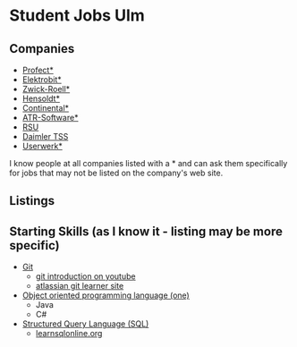 # Student Jobs Ulm

## Companies
* [Profect*](https://profect.de)
* [Elektrobit*](https://www.elektrobit.com/)
* [Zwick-Roell*](https://www.zwickroell.com/)
* [Hensoldt*](https://www.hensoldt.net/)
* [Continental*](https://www.continental.com/)
* [ATR-Software*](https://www.atr-software.de/)
* [RSU](https://www.rsu.de/)
* [Daimler TSS](https://www.daimler-tss.com/)
* [Userwerk*](https://www.userwerk.com/)

I know people at all companies listed with a * and can ask them specifically for jobs that may not be listed on the company's web site.
## Listings

## Starting Skills (as I know it - listing may be more specific)
* [Git](https://en.wikipedia.org/wiki/Git)
  * [git introduction on youtube](https://youtube.com/playlist?list=PL2We04F3Y_43ZNJZgejdTRVv8pm8l1Yjw) 
  * [atlassian git learner site](https://www.atlassian.com/git)
* [Object oriented programming language (one)](https://en.wikipedia.org/wiki/List_of_object-oriented_programming_languages)
  * Java
  * C#
* [Structured Query Language (SQL)](https://en.wikipedia.org/wiki/SQL)
  * [learnsqlonline.org](https://www.learnsqlonline.org/)
